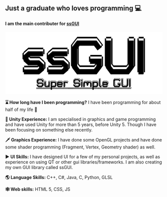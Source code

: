 ## Just a graduate who loves programming 💻

#### I am the main contributer for [ssGUI](https://github.com/Neko-Box-Coder/ssGUI)
![](https://raw.githubusercontent.com/Neko-Box-Coder/ssGUI/main/Internal_Documentation/ND_Config/Images/Logo.png)

**⌛️ How long have I been programming?** I have been programming for about half of my life 🙂

**🔲 Unity Experience:** I am specialised in graphics and game programming and have used Unity for more than 5 years, before Unity 5. Though I have been focusing on something else recently.

**🗡 Graphics Experience:** I have done some OpenGL projects and have done some shader programming (Fragment, Vertex, Geometry shader) as well.

**▶️ UI Skills:** I have designed UI for a few of my personal projects, as well as experience on using QT or other gui libraries/frameworks. I am also creating my own GUI library called ssGUI.  

**🌎 Language Skills:** C++, C#, Java, C, Python, GLSL

**🕸 Web skills:** HTML 5, CSS, JS





<!---
Neko-Box-Coder/Neko-Box-Coder is a ✨ special ✨ repository because its `README.md` (this file) appears on your GitHub profile.
You can click the Preview link to take a look at your changes.
--->
